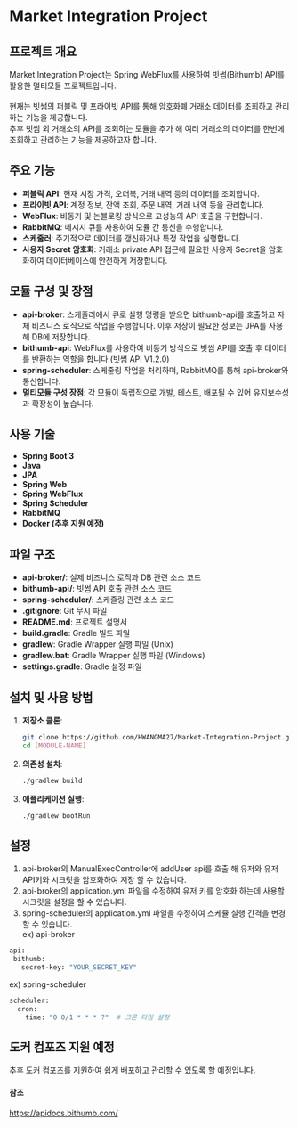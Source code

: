 # Market Integration Project

## 프로젝트 개요
Market Integration Project는 Spring WebFlux를 사용하여 빗썸(Bithumb) API를 활용한 멀티모듈 프로젝트입니다.<br><br>
현재는 빗썸의 퍼블릭 및 프라이빗 API를 통해 암호화폐 거래소 데이터를 조회하고 관리하는 기능을 제공합니다.<br>
추후 빗썸 외 거래소의 API를 조회하는 모듈을 추가 해 여러 거래소의 데이터를 한번에 조회하고 관리하는 기능을 제공하고자 합니다.

## 주요 기능
- **퍼블릭 API**: 현재 시장 가격, 오더북, 거래 내역 등의 데이터를 조회합니다.
- **프라이빗 API**: 계정 정보, 잔액 조회, 주문 내역, 거래 내역 등을 관리합니다.
- **WebFlux**: 비동기 및 논블로킹 방식으로 고성능의 API 호출을 구현합니다.
- **RabbitMQ**: 메시지 큐를 사용하여 모듈 간 통신을 수행합니다.
- **스케줄러**: 주기적으로 데이터를 갱신하거나 특정 작업을 실행합니다.
- **사용자 Secret 암호화**: 거래소 private API 접근에 필요한 사용자 Secret을 암호화하여 데이터베이스에 안전하게 저장합니다.

## 모듈 구성 및 장점
- **api-broker**: 스케줄러에서 큐로 실행 명령을 받으면 bithumb-api를 호출하고 자체 비즈니스 로직으로 작업을 수행합니다. 이후 저장이 필요한 정보는 JPA를 사용해 DB에 저장합니다.
- **bithumb-api**: WebFlux를 사용하여 비동기 방식으로 빗썸 API를 호출 후 데이터를 반환하는 역할을 합니다.(빗썸 API V1.2.0)
- **spring-scheduler**: 스케줄링 작업을 처리하며, RabbitMQ를 통해 api-broker와 통신합니다.
- **멀티모듈 구성 장점**: 각 모듈이 독립적으로 개발, 테스트, 배포될 수 있어 유지보수성과 확장성이 높습니다.

## 사용 기술
- **Spring Boot 3**
- **Java**
- **JPA**
- **Spring Web**
- **Spring WebFlux**
- **Spring Scheduler**
- **RabbitMQ**
- **Docker (추후 지원 예정)**

## 파일 구조
- **api-broker/**: 실제 비즈니스 로직과 DB 관련 소스 코드
- **bithumb-api/**: 빗썸 API 호출 관련 소스 코드
- **spring-scheduler/**: 스케줄링 관련 소스 코드
- **.gitignore**: Git 무시 파일
- **README.md**: 프로젝트 설명서
- **build.gradle**: Gradle 빌드 파일
- **gradlew**: Gradle Wrapper 실행 파일 (Unix)
- **gradlew.bat**: Gradle Wrapper 실행 파일 (Windows)
- **settings.gradle**: Gradle 설정 파일

## 설치 및 사용 방법
1. **저장소 클론**:
   ```bash
   git clone https://github.com/HWANGMA27/Market-Integration-Project.git
   cd [MODULE-NAME]
2.	**의존성 설치**:
    ```bash
    ./gradlew build
3.	**애플리케이션 실행**:
    ```bash
    ./gradlew bootRun

## 설정

1. api-broker의 ManualExecController에 addUser api를 호출 해 유저와 유저 API키와 시크릿을 암호화하여 저장 할 수 있습니다.<br>
2. api-broker의 application.yml 파일을 수정하여 유저 키를 암호화 하는데 사용할 시크릿을 설정을 할 수 있습니다.<br>
3. spring-scheduler의 application.yml 파일을 수정하여 스케쥴 실행 간격을 변경 할 수 있습니다.<br>
ex) api-broker <br>
 ```bash
 api:
  bithumb:
    secret-key: "YOUR_SECRET_KEY"
```
ex) spring-scheduler <br>
   ```bash
   scheduler:
     cron:
       time: "0 0/1 * * * ?"  # 크론 타임 설정
```
## 도커 컴포즈 지원 예정
추후 도커 컴포즈를 지원하여 쉽게 배포하고 관리할 수 있도록 할 예정입니다.

#### 참조 
https://apidocs.bithumb.com/
